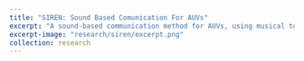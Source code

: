 ```yaml
---
title: "SIREN: Sound Based Comunication For AUVs"
excerpt: "A sound-based communication method for AUVs, using musical tones and synthesized speech."
excerpt-image: "research/siren/excerpt.png"
collection: research
---
```


